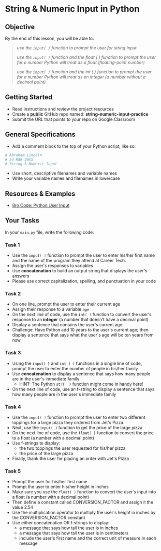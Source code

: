 
# String & Numeric Input in Python

## Objective

By the end of this lesson, you will be able to:

> *use the `input( )` function to prompt the user for string input*
>
>  *use the `input( )` function and the float ( ) function to prompt the user for a number Python will treat as a float (floating-point number)*
>
>  *use the `input( )` function and the int ( ) function to prompt the user for a number Python will treat as an integer (a number without a decimal point)*

## Getting Started

- Read instructions and review the project resources
- Create a **public** GitHub repo named: **string-numeric-input-practice**
- Submit the URL that points to your repo on Google Classroom

## General Specifications

- Add a comment block to the top of your Python script, like so:
```python
# Abraham Lincoln
# 24 MAR 20XX
# String & Numeric Input
```
- Use short, descriptive filenames and variable names
- Write your variable names and filenames in lowercase

## Resources & Examples

- [Bro Code: Python User Input](https://www.youtube.com/watch?v=DB9Cq6TSTuQ&authuser=0)

## Your Tasks

In your `main.py` file, write the following code:

### Task 1
- Use the `input( )` function to prompt the user to enter his/her first name and the name of the program they attend at Career Tech.
- Assign the user's responses to variables
- Use **concatenation** to build an output string that displays the user's answers
- Please use correct capitalization, spelling, and punctuation in your code

### Task 2
- On one line, prompt the user to enter their current age
- Assign their response to a variable `age`
- On the next line of code, use the `int( )` function to convert the user's response to an **integer** (a number that doesn't have a decimal point)
- Display a sentence that contains the user's current age
- Challenge: Have Python add 10 years to the user's current age; then display a sentence that says what the user's age will be ten years from now

### Task 3
- Using the `input( )` and `int ( )` functions in a single line of code, prompt the user to enter the number of people in his/her family
- Use **concatenation** to display a sentence that says how many people are in the user's immediate family
    - HINT: The Python `str(  )` function might come in handy here!
- On the next line of code, use an f-string to display a sentence that says how many people are in the user's immediate family

### Task 4

- Use the `input( )` function to prompt the user to enter two different toppings for a large pizza they ordered from Jet's Pizza
- Next, use the `input( )` function to get the price of the large pizza
- On the next line of code, use the `float( )` function to convert the price to a float (a number with a decimal point)
- Use f-strings to display:
    - the two toppings the user requested for his/her pizza
    - the price of the large pizza
- Finally, thank the user for placing an order with Jet's Pizza

### Task 5

- Prompt the user for his/her first name
- Prompt the user to enter his/her height in inches
- Make sure you use the `float( )` function to convert the user's input into a float (a number with a decimal point)
- Then define a constant called CONVERSION_FACTOR and assign it the value 2.54
- Use the multiplication operator to multiply the user's height in inches by the CONVERSION_FACTOR constant
- Use either concatenation OR f-strings to display:
    - a message that says how tall the user is in inches
    - a message that says how tall the user is in centimeters
    - include the user's first name and the correct unit of measure in each message

